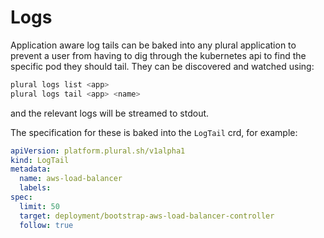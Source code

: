 # Logs

Application aware log tails can be baked into any plural application to prevent a user from having to dig through the kubernetes api to find the specific pod they should tail.  They can be discovered and watched using:

```bash
plural logs list <app>
plural logs tail <app> <name>
```

and the relevant logs will be streamed to stdout.

The specification for these is baked into the `LogTail` crd, for example:

```yaml
apiVersion: platform.plural.sh/v1alpha1
kind: LogTail
metadata:
  name: aws-load-balancer
  labels:
spec:
  limit: 50
  target: deployment/bootstrap-aws-load-balancer-controller
  follow: true
```
